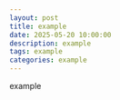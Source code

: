 ```yaml
---
layout: post
title: example
date: 2025-05-20 10:00:00
description: example
tags: example
categories: example
---
```


example
